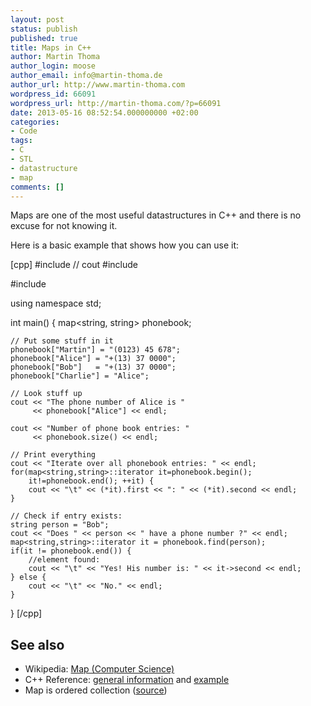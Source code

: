 ```yaml
---
layout: post
status: publish
published: true
title: Maps in C++
author: Martin Thoma
author_login: moose
author_email: info@martin-thoma.de
author_url: http://www.martin-thoma.com
wordpress_id: 66091
wordpress_url: http://martin-thoma.com/?p=66091
date: 2013-05-16 08:52:54.000000000 +02:00
categories:
- Code
tags:
- C
- STL
- datastructure
- map
comments: []
---
```

Maps are one of the most useful datastructures in C++ and there is no excuse for not knowing it.

Here is a basic example that shows how you can use it:

[cpp]
#include <iostream> // cout
#include <string>

#include <map>

using namespace std;

int main() {
    map<string, string> phonebook;

    // Put some stuff in it
    phonebook["Martin"] = "(0123) 45 678";
    phonebook["Alice"] = "+(13) 37 0000";
    phonebook["Bob"]   = "+(13) 37 0000";
    phonebook["Charlie"] = "Alice";

    // Look stuff up
    cout << "The phone number of Alice is " 
         << phonebook["Alice"] << endl;

    cout << "Number of phone book entries: "
         << phonebook.size() << endl;

    // Print everything
    cout << "Iterate over all phonebook entries: " << endl;
    for(map<string,string>::iterator it=phonebook.begin(); 
        it!=phonebook.end(); ++it) {
        cout << "\t" << (*it).first << ": " << (*it).second << endl;
    }

    // Check if entry exists:
    string person = "Bob";
    cout << "Does " << person << " have a phone number ?" << endl;
    map<string,string>::iterator it = phonebook.find(person);
    if(it != phonebook.end()) {
        //element found:
        cout << "\t" << "Yes! His number is: " << it->second << endl;
    } else {
        cout << "\t" << "No." << endl;
    }
}
[/cpp]

<h2>See also</h2>
<ul>
  <li>Wikipedia: <a href="http://en.wikipedia.org/wiki/Map_(computer_science)">Map (Computer Science)</a></li>
  <li>C++ Reference: <a href="http://www.cplusplus.com/reference/map/map/">general information</a> and <a href="http://www.cplusplus.com/reference/map/map/map/">example</a></li>
  <li>Map is ordered collection (<a href="http://stackoverflow.com/a/4562771/562769">source</a>)</li>
</ul>
